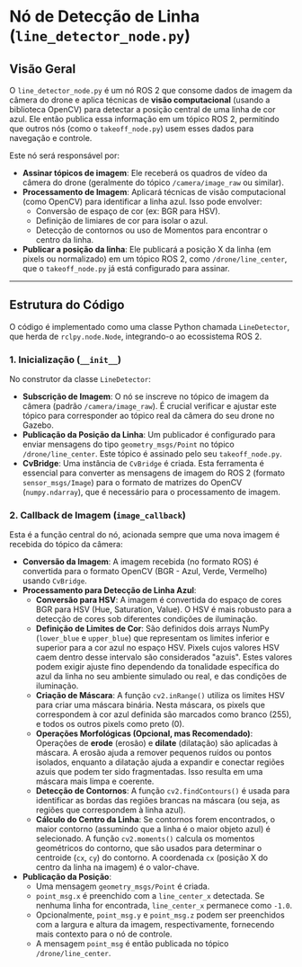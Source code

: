 
# Nó de Detecção de Linha (`line_detector_node.py`)


## Visão Geral

O `line_detector_node.py` é um nó ROS 2 que consome dados de imagem da câmera do drone e aplica técnicas de **visão computacional** (usando a biblioteca OpenCV) para detectar a posição central de uma linha de cor azul. Ele então publica essa informação em um tópico ROS 2, permitindo que outros nós (como o `takeoff_node.py`) usem esses dados para navegação e controle.

Este nó será responsável por:

* **Assinar tópicos de imagem**: Ele receberá os quadros de vídeo da câmera do drone (geralmente do tópico `/camera/image_raw` ou similar).
* **Processamento de Imagem**: Aplicará técnicas de visão computacional (como OpenCV) para identificar a linha azul. Isso pode envolver:
    * Conversão de espaço de cor (ex: BGR para HSV).
    * Definição de limiares de cor para isolar o azul.
    * Detecção de contornos ou uso de Momentos para encontrar o centro da linha.
* **Publicar a posição da linha**: Ele publicará a posição X da linha (em pixels ou normalizado) em um tópico ROS 2, como `/drone/line_center`, que o `takeoff_node.py` já está configurado para assinar.

---

## Estrutura do Código

O código é implementado como uma classe Python chamada `LineDetector`, que herda de `rclpy.node.Node`, integrando-o ao ecossistema ROS 2.

### 1. Inicialização (`__init__`)

No construtor da classe `LineDetector`:

* **Subscrição de Imagem**: O nó se inscreve no tópico de imagem da câmera (padrão `/camera/image_raw`). É crucial verificar e ajustar este tópico para corresponder ao tópico real da câmera do seu drone no Gazebo.
* **Publicação da Posição da Linha**: Um publicador é configurado para enviar mensagens do tipo `geometry_msgs/Point` no tópico `/drone/line_center`. Este tópico é assinado pelo seu `takeoff_node.py`.
* **CvBridge**: Uma instância de `CvBridge` é criada. Esta ferramenta é essencial para converter as mensagens de imagem do ROS 2 (formato `sensor_msgs/Image`) para o formato de matrizes do OpenCV (`numpy.ndarray`), que é necessário para o processamento de imagem.

### 2. Callback de Imagem (`image_callback`)

Esta é a função central do nó, acionada sempre que uma nova imagem é recebida do tópico da câmera:

* **Conversão da Imagem**: A imagem recebida (no formato ROS) é convertida para o formato OpenCV (BGR - Azul, Verde, Vermelho) usando `CvBridge`.
* **Processamento para Detecção de Linha Azul**:
    * **Conversão para HSV**: A imagem é convertida do espaço de cores BGR para HSV (Hue, Saturation, Value). O HSV é mais robusto para a detecção de cores sob diferentes condições de iluminação.
    * **Definição de Limites de Cor**: São definidos dois arrays NumPy (`lower_blue` e `upper_blue`) que representam os limites inferior e superior para a cor azul no espaço HSV. Pixels cujos valores HSV caem dentro desse intervalo são considerados "azuis". Estes valores podem exigir ajuste fino dependendo da tonalidade específica do azul da linha no seu ambiente simulado ou real, e das condições de iluminação.
    * **Criação de Máscara**: A função `cv2.inRange()` utiliza os limites HSV para criar uma máscara binária. Nesta máscara, os pixels que correspondem à cor azul definida são marcados como branco (255), e todos os outros pixels como preto (0).
    * **Operações Morfológicas (Opcional, mas Recomendado)**: Operações de **erode** (erosão) e **dilate** (dilatação) são aplicadas à máscara. A erosão ajuda a remover pequenos ruídos ou pontos isolados, enquanto a dilatação ajuda a expandir e conectar regiões azuis que podem ter sido fragmentadas. Isso resulta em uma máscara mais limpa e coerente.
    * **Detecção de Contornos**: A função `cv2.findContours()` é usada para identificar as bordas das regiões brancas na máscara (ou seja, as regiões que correspondem à linha azul).
    * **Cálculo do Centro da Linha**: Se contornos forem encontrados, o maior contorno (assumindo que a linha é o maior objeto azul) é selecionado. A função `cv2.moments()` calcula os momentos geométricos do contorno, que são usados para determinar o centroide (`cx`, `cy`) do contorno. A coordenada `cx` (posição X do centro da linha na imagem) é o valor-chave.
* **Publicação da Posição**:
    * Uma mensagem `geometry_msgs/Point` é criada.
    * `point_msg.x` é preenchido com a `line_center_x` detectada. Se nenhuma linha for encontrada, `line_center_x` permanece como `-1.0`.
    * Opcionalmente, `point_msg.y` e `point_msg.z` podem ser preenchidos com a largura e altura da imagem, respectivamente, fornecendo mais contexto para o nó de controle.
    * A mensagem `point_msg` é então publicada no tópico `/drone/line_center`.


